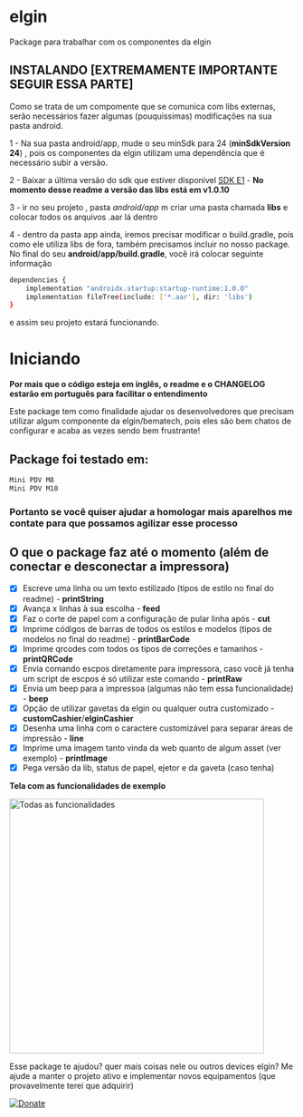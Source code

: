 # elgin
Package para trabalhar com os componentes da elgin

## INSTALANDO [EXTREMAMENTE IMPORTANTE SEGUIR ESSA PARTE]
Como se trata de um compomente que se comunica com libs externas, serão necessários fazer algumas (pouquissimas) modificações na sua pasta android.

1 - Na sua pasta android/app, mude o seu minSdk para 24 (**minSdkVersion 24**) , pois os componentes da elgin utilizam uma dependência que é necessário subir a versão.

2 - Baixar a última versão do sdk que estiver disponivel [SDK E1](https://github.com/ElginDeveloperCommunity/PDV_Android_M8_M10/blob/9f8f39a340176170e6b011473b49dae19462bded/Bibliotecas/E1_impressora01.04.04_Android.zip) - **No momento desse readme a versão das libs está em v1.0.10**

3 - ir no seu projeto , pasta *android/app* m criar uma pasta chamada **libs** e colocar todos os arquivos .aar lá dentro

4 - dentro da pasta app ainda, iremos precisar modificar o build.gradle, pois como ele utiliza libs de fora, também precisamos incluir no nosso package. No final do seu **android/app/build.gradle**, você irá colocar seguinte informação

```bash
dependencies {
    implementation "androidx.startup:startup-runtime:1.0.0"
    implementation fileTree(include: ['*.aar'], dir: 'libs')
}
```
e assim seu projeto estará funcionando.

# Iniciando
**Por mais que o código esteja em inglês, o readme e o CHANGELOG estarão em português para facilitar o entendimento**

Este package tem como finalidade ajudar os desenvolvedores que precisam utilizar algum componente da elgin/bematech, pois eles são bem chatos de configurar e acaba as vezes sendo bem frustrante!


 ## Package foi testado em:
```bash
Mini PDV M8
Mini PDV M10
```
### Portanto se você quiser ajudar a homologar mais aparelhos me contate para que possamos agilizar esse processo   

## O que o package faz até o momento  (além de conectar e desconectar a impressora)


- [x] Escreve uma linha ou um texto estilizado (tipos de estilo no final do readme) -  **printString**
- [x] Avança x linhas à sua escolha - **feed**
- [x] Faz o corte de papel com a configuração de pular linha após - **cut**
- [x] Imprime códigos de barras de todos os estilos e modelos (tipos de modelos no final do readme) - **printBarCode**
- [x] Imprime qrcodes com todos os tipos de correções e tamanhos - **printQRCode**
- [x] Envia comando escpos diretamente para impressora, caso você já tenha um script de escpos é só utilizar este comando  - **printRaw**
- [x] Envia um beep para a impressoa (algumas não tem essa funcionalidade)  - **beep**
- [x] Opção de utilizar gavetas da elgin ou qualquer outra customizado  - **customCashier**/**elginCashier**
- [x] Desenha uma linha com o caractere customizável para separar áreas de impressão  - **line**
- [x] Imprime uma imagem tanto vinda da web quanto de algum asset (ver exemplo) - **printImage**
- [x] Pega versão da lib, status de papel, ejetor e da gaveta (caso tenha) 

**Tela com as funcionalidades de exemplo**
<p align="left">
  <img src="https://marcus.brasizza.com/imagens/example-elgin.png" width="450" title="Todas as funcionalidades">
</p>



Esse package te ajudou? quer mais coisas nele ou outros devices elgin? Me ajude a manter o projeto ativo e implementar novos equipamentos (que provavelmente terei que adquirir)

[![Donate](https://img.shields.io/badge/Donate-PayPal-green.svg)](mvbdesenvolvimento@gmail.com)
